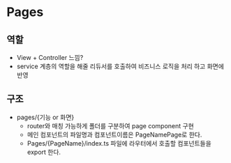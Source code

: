 # Pages

## 역할

- View + Controller 느낌?
- service 계층의 역할을 해줄 리듀서를 호출하여 비즈니스 로직을 처리 하고 화면에 반영

## 구조

- pages/{기능 or 화면}
  - router와 매칭 가능하게 폴더를 구분하여 page component 구현
  - 메인 컴포넌트의 파일명과 컴포넌트이름은 PageNamePage로 한다.
  - Pages/{PageName}/index.ts 파일에 라우터에서 호출할 컴포넌트들을 export 한다.
